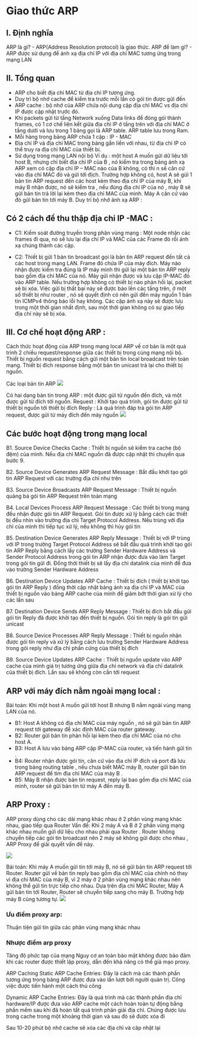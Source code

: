 # Giao thức ARP 

## I. Định nghĩa
ARP là gì? - ARP(Address Resolution protocol) là giao thức.
ARP để làm gì? - ARP được sử dụng để ánh xạ địa chỉ IP với địa chỉ MAC tương ứng trong mạng LAN
## II. Tổng quan
- ARP cho biết địa chỉ MAC từ địa chỉ IP tương ứng.
- Duy trì bộ nhớ cache để kiểm tra trước mỗi lần có gói tin được gửi đến
- ARP cache : bộ nhớ của ARP chứa nội dung cặp địa chỉ MAC vs địa chỉ IP được cập nhật trước đó.
- Khi packets gửi từ tầng Network xuống Data links để đóng gói thành frames, có 1 cơ chế liên kết giữa địa chỉ IP ở tầng trên với địa chỉ MAC ở tầng dưới và lưu trong 1 bảng gọi là ARP table. ARP table lưu trong Ram.
- Mỗi hàng trong bảng ARP chứa 1 cặp : IP - MAC
- Địa chỉ IP và địa chỉ MAC trong bảng gắn liền với nhau, từ địa chỉ IP có thể truy ra địa chỉ MAC của thiết bị.
- Sử dụng trong mạng LAN nội bộ
Ví dụ : một host A muốn gửi dữ liệu tới host B, nhưng chỉ biết địa chỉ IP của B , nó kiểm tra trong bảng ánh xạ ARP xem có cặp địa chỉ IP – MAC nào của B không, có thì n sẽ căn cứ vào địa chỉ MAC đó và gửi tới địch.
Trường hợp không có, host A sẽ gửi 1 bản tin ARP request đến các host kèm theo địa chỉ IP của máy B, khi máy B nhận được, nó sẽ kiểm tra , nếu đúng địa chỉ IP của nó , máy B sẽ gửi bản tin trả lời lại kèm theo địa chỉ MAC của mình. Máy A căn cứ vào đó gửi bản tin tới máy B.
Duy trì bộ nhớ ánh xạ ARP :
## Có 2 cách để thu thập địa chỉ IP -MAC :

- C1: Kiểm soát đường truyền trong phân vùng mạng : Một node nhận các frames đi qua, nó sẽ lưu lại địa chỉ IP và MAC của các Frame đó rồi ánh xạ chúng thành các cặp.

- C2: Thiết bị gửi 1 bản tin broadcast gọi là bản tin ARP request đến tất cả các host trong mạng LAN. Frame đó chứa IP của máy đích. Máy nào nhận được kiểm tra đúng là IP máy mình thì gửi lại một bản tin ARP reply bao gồm địa chỉ MAC của nó. Máy gửi nhận được và lưu cặp IP-MAC đó vào ARP table. Nếu trường hợp không có thiết bị nào phản hồi lại, packet sẽ bị xóa. Việc gửi bị thất bại này sẽ được báo lên các tầng trên, ở một số thiết bị như router , nó sẽ quyết định có nên gửi đến máy nguồn 1 bản tin ICMPv4 thông báo lỗi hay không. Các cặp ánh xạ này sẽ được lưu trong một thời gian nhất định, sau một thời gian không có sự giao tiếp địa chỉ này sẽ bị xóa.

## III. Cơ chế hoạt động ARP :
Cách thức hoạt động của ARP trong mạng local
ARP về cơ bản là một quá trình 2 chiều request/response giữa các thiết bị trong cùng mạng nội bộ. Thiết bị nguồn request bằng cách gửi một bản tin local broadcast trên toàn mạng. Thiết bị đích response bằng một bản tin unicast trả lại cho thiết bị nguồn.

Các loại bản tin ARP
<img src="https://i.imgur.com/3w1cyS2.png">

Có hai dạng bản tin trong ARP : một được gửi từ nguồn đến đích, và một được gửi từ đích tới nguồn.
Request : Khởi tạo quá trình, gói tin được gửi từ thiết bị nguồn tới thiết bị đích
Reply : Là quá trình đáp trả gói tin ARP request, được gửi từ máy đích đến máy nguồn
<img src="https://i.imgur.com/vwI74cj.png">

## Các bước hoạt động trong mạng local

B1. Source Device Checks Cache : Thiết bị nguồn sẽ kiểm tra cache (bộ đệm) của mình. Nếu địa chỉ MAC nguồn đã được cập nhật thì chuyển qua bước 9.

B2. Source Device Generates ARP Request Message : Bắt đầu khởi tạo gói tin ARP Request với các trường địa chỉ như trên

B3. Source Device Broadcasts ARP Request Message : Thiết bị nguồn quảng bá gói tin ARP Request trên toàn mạng

B4. Local Devices Process ARP Request Message : Các thiết bị trong mạng đều nhận được gói tin ARP Request. Gói tin được xử lý bằng cách các thiết bị đều nhìn vào trường địa chỉ Target Protocol Address. Nếu trùng với địa chỉ của mình thì tiếp tục xử lý, nếu không thì hủy gói tin

B5. Destination Device Generates ARP Reply Message : Thiết bị với IP trùng với IP trong trường Target Protocol Address sẽ bắt đầu quá trình khởi tạo gói tin ARP Reply bằng cách lấy các trường Sender Hardware Address và Sender Protocol Address trong gói tin ARP nhận được đưa vào làm Target trong gói tin gửi đi. Đồng thời thiết bị sẽ lấy địa chỉ datalink của mình để đưa vào trường Sender Hardware Address

B6. Destination Device Updates ARP Cache : Thiết bị đích ( thiết bị khởi tạo gói tin ARP Reply ) đồng thời cập nhật bảng ánh xạ địa chỉ IP và MAC của thiết bị nguồn vào bảng ARP cache của mình để giảm bớt thời gian xử lý cho các lần sau

B7. Destination Device Sends ARP Reply Message : Thiết bị đích bắt đầu gửi gói tin Reply đã được khởi tạo đến thiết bị nguồn. Gói tin reply là gói tin gửi unicast

B8. Source Device Processes ARP Reply Message : Thiết bị nguồn nhận được gói tin reply và xử lý bằng cách lưu trường Sender Hardware Address trong gói reply như địa chỉ phần cứng của thiết bị đích

B9. Source Device Updates ARP Cache : Thiết bị nguồn update vào ARP cache của mình giá trị tương ứng giữa địa chỉ network và địa chỉ datalink của thiết bị đích. Lần sau sẽ không còn cần tới request

## ARP với máy đích nằm ngoài mạng local :
Bài toán: Khi một host A muốn gửi tới host B nhưng B nằm ngoài vùng mạng LAN của nó.

- B1: Host A không có địa chỉ MAC của máy nguồn , nó sẽ gửi bản tin ARP request tới gateway để xác định MAC của router gateway.
- B2: Router gửi bản tin phản hồi lại kèm theo địa chỉ MAC của nó cho host A.
- B3: Host A lưu vào bảng ARP cặp IP-MAC của router, và tiến hành gửi tin .
- B4: Router nhận được gói tin, căn cứ vào địa chỉ IP đích và port đã lưu trong bảng routing table , nếu chưa biết MAC máy B, router gửi bản tin ARP request để tìm địa chỉ MAC của máy B .
- B5: Máy B nhận được bản tin request, reply lại bao gồm địa chỉ MAC của mình, router sẽ gửi bản tin từ máy A đến máy B.

## ARP Proxy :
ARP proxy dùng cho các dải mạng khác nhau ở 2 phân vùng mạng khác nhau, giao tiếp qua Router
Vấn đề: Khi 2 máy A và B ở 2 phân vùng mạng khác nhau muốn gửi dữ liệu cho nhau phải qua Router . Router không chuyển tiếp các gói tin broadcast nên 2 máy sẽ không gửi được cho nhau , ARP Proxy để giải quyết vấn đề này.

<img src="https://i.imgur.com/RmnDC0Q.png">

Bài toán: Khi máy A muốn gửi tin tới máy B, nó sẽ gửi bản tin ARP request tới Router. Router gửi về bản tin reply bao gồm địa chỉ MAC của chính nó thay vì địa chỉ MAC của máy B, vì 2 máy ở 2 phân vùng mạng khác nhau nên không thể gửi tin trực tiếp cho nhau.
Dựa trên địa chỉ MAC Router, Máy A gửi bản tin tới Router, Router sẽ chuyển tiếp sang cho máy B. Trường hợp máy B cũng tương tự.
<img src="https://i.imgur.com/PXpGy2e.png">

### Ưu điểm proxy arp:
Thuận tiện gửi tin giữa các phân vùng mạng khác nhau
### Nhược điểm arp proxy

Tăng độ phức tạp của mạng
Nguy cơ an toàn bảo mật không được bảo đảm khi các router được thiết lập proxy, dẫn đến khả năng có thể giả mạo proxy.

ARP Caching
Static ARP Cache Entries: Đây là cách mà các thành phần tương ứng trong bảng ARP được đưa vào lần lượt bởi người quản trị. Công việc được tiến hành một cách thủ công

Dynamic ARP Cache Entries: Đây là quá trình mà các thành phần địa chỉ hardware/IP được đưa vào ARP cache một cách hoàn toàn tự động bằng phần mềm sau khi đã hoàn tất quá trình phân giải địa chỉ. Chúng được lưu trong cache trong một khoảng thời gian và sau đó sẽ được xóa đi

Sau 10-20 phút bộ nhớ cache sẽ xóa các địa chỉ và câp nhật lại
